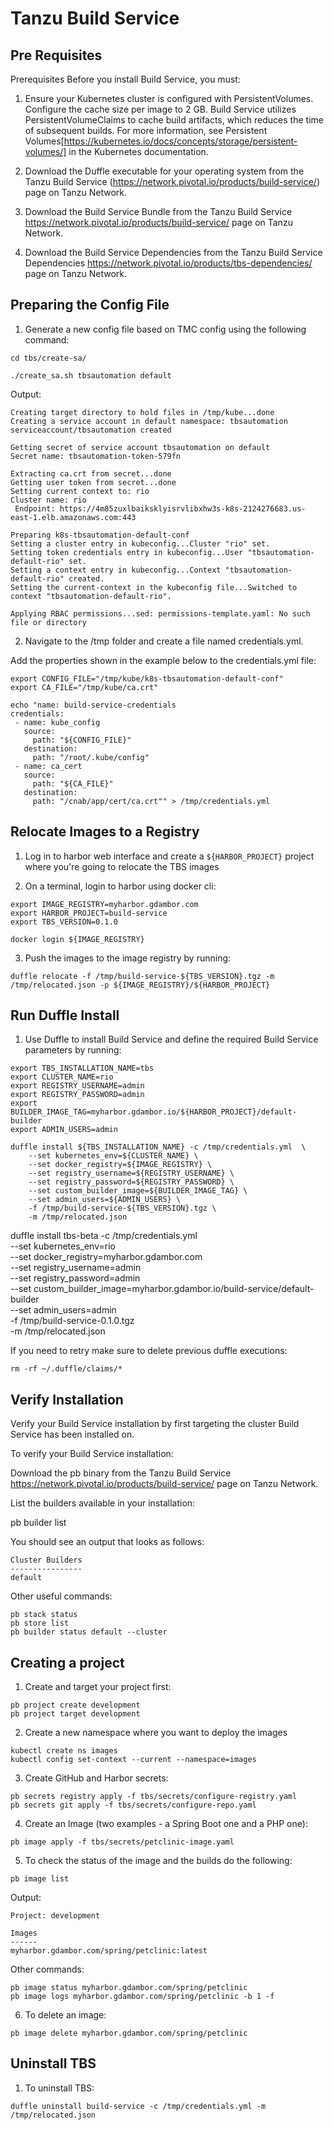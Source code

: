 # Tanzu Build Service

## Pre Requisites

Prerequisites
Before you install Build Service, you must:

1. Ensure your Kubernetes cluster is configured with PersistentVolumes. Configure the cache size per image to 2 GB. Build Service utilizes PersistentVolumeClaims to cache build artifacts, which reduces the time of subsequent builds. For more information, see Persistent Volumes[https://kubernetes.io/docs/concepts/storage/persistent-volumes/] in the Kubernetes documentation.

2. Download the Duffle executable for your operating system from the Tanzu Build Service (https://network.pivotal.io/products/build-service/) page on Tanzu Network.

3. Download the Build Service Bundle from the Tanzu Build Service https://network.pivotal.io/products/build-service/ page on Tanzu Network.

4. Download the Build Service Dependencies from the Tanzu Build Service Dependencies https://network.pivotal.io/products/tbs-dependencies/ page on Tanzu Network.

## Preparing the Config File

1. Generate a new config file based on TMC config using the following command:

```
cd tbs/create-sa/
```

```
./create_sa.sh tbsautomation default
```

Output:

```
Creating target directory to hold files in /tmp/kube...done
Creating a service account in default namespace: tbsautomation
serviceaccount/tbsautomation created

Getting secret of service account tbsautomation on default
Secret name: tbsautomation-token-579fn

Extracting ca.crt from secret...done
Getting user token from secret...done
Setting current context to: rio
Cluster name: rio
 Endpoint: https://4m85zuxlbaiksklyisrvlibxhw3s-k8s-2124276683.us-east-1.elb.amazonaws.com:443

Preparing k8s-tbsautomation-default-conf
Setting a cluster entry in kubeconfig...Cluster "rio" set.
Setting token credentials entry in kubeconfig...User "tbsautomation-default-rio" set.
Setting a context entry in kubeconfig...Context "tbsautomation-default-rio" created.
Setting the current-context in the kubeconfig file...Switched to context "tbsautomation-default-rio".

Applying RBAC permissions...sed: permissions-template.yaml: No such file or directory

```

2. Navigate to the /tmp folder and create a file named credentials.yml.

Add the properties shown in the example below to the credentials.yml file:

```
export CONFIG_FILE="/tmp/kube/k8s-tbsautomation-default-conf"
export CA_FILE="/tmp/kube/ca.crt"
```

```
echo "name: build-service-credentials
credentials:
 - name: kube_config
   source:
     path: "${CONFIG_FILE}"
   destination:
     path: "/root/.kube/config"
 - name: ca_cert
   source:
     path: "${CA_FILE}"
   destination:
     path: "/cnab/app/cert/ca.crt"" > /tmp/credentials.yml
```


## Relocate Images to a Registry

1. Log in to harbor web interface and create a `${HARBOR_PROJECT}` project where you're going to relocate the TBS images

2. On a terminal, login to harbor using docker cli:

```
export IMAGE_REGISTRY=myharbor.gdambor.com
export HARBOR_PROJECT=build-service
export TBS_VERSION=0.1.0

docker login ${IMAGE_REGISTRY} 
```

3. Push the images to the image registry by running:

```
duffle relocate -f /tmp/build-service-${TBS_VERSION}.tgz -m /tmp/relocated.json -p ${IMAGE_REGISTRY}/${HARBOR_PROJECT}
```

## Run Duffle Install

1. Use Duffle to install Build Service and define the required Build Service parameters by running:
```
export TBS_INSTALLATION_NAME=tbs
export CLUSTER_NAME=rio
export REGISTRY_USERNAME=admin
export REGISTRY_PASSWORD=admin
export BUILDER_IMAGE_TAG=myharbor.gdambor.io/${HARBOR_PROJECT}/default-builder
export ADMIN_USERS=admin
```
```
duffle install ${TBS_INSTALLATION_NAME} -c /tmp/credentials.yml  \
    --set kubernetes_env=${CLUSTER_NAME} \
    --set docker_registry=${IMAGE_REGISTRY} \
    --set registry_username=${REGISTRY_USERNAME} \
    --set registry_password=${REGISTRY_PASSWORD} \
    --set custom_builder_image=${BUILDER_IMAGE_TAG} \
    --set admin_users=${ADMIN_USERS} \
    -f /tmp/build-service-${TBS_VERSION}.tgz \
    -m /tmp/relocated.json
```

duffle install tbs-beta -c /tmp/credentials.yml  \
    --set kubernetes_env=rio \
    --set docker_registry=myharbor.gdambor.com \
    --set registry_username=admin \
    --set registry_password=admin \
    --set custom_builder_image=myharbor.gdambor.io/build-service/default-builder \
    --set admin_users=admin \
    -f /tmp/build-service-0.1.0.tgz \
    -m /tmp/relocated.json



If you need to retry make sure to delete previous duffle executions:

```
rm -rf ~/.duffle/claims/*
```

## Verify Installation

Verify your Build Service installation by first targeting the cluster Build Service has been installed on.

To verify your Build Service installation:

Download the pb binary from the Tanzu Build Service https://network.pivotal.io/products/build-service/ page on Tanzu Network.

List the builders available in your installation:

pb builder list

You should see an output that looks as follows:
```
Cluster Builders
----------------
default
```

Other useful commands:

```
pb stack status
pb store list
pb builder status default --cluster
```

## Creating a project

1. Create and target your project first:

```
pb project create development
pb project target development
```

2. Create a new namespace where you want to deploy the images

```
kubectl create ns images
kubectl config set-context --current --namespace=images
```

3. Create GitHub and Harbor secrets:

```
pb secrets registry apply -f tbs/secrets/configure-registry.yaml
pb secrets git apply -f tbs/secrets/configure-repo.yaml
```

4. Create an Image (two examples - a Spring Boot one and a PHP one):

```
pb image apply -f tbs/secrets/petclinic-image.yaml 
```

5. To check the status of the image and the builds do the following:


```
pb image list
```

Output:

```
Project: development

Images
------
myharbor.gdambor.com/spring/petclinic:latest
```
 
Other commands:

```
pb image status myharbor.gdambor.com/spring/petclinic
pb image logs myharbor.gdambor.com/spring/petclinic -b 1 -f
```

6. To delete an image:
```
pb image delete myharbor.gdambor.com/spring/petclinic
```

## Uninstall TBS

1. To uninstall TBS:

```
duffle uninstall build-service -c /tmp/credentials.yml -m /tmp/relocated.json
```